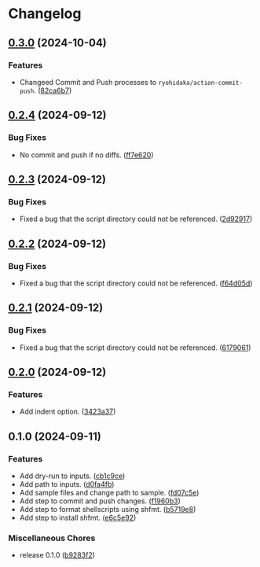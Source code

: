 # Changelog

## [0.3.0](https://github.com/ryohidaka/action-sh-format/compare/v0.2.4...v0.3.0) (2024-10-04)


### Features

* Changeed Commit and Push processes to `ryohidaka/action-commit-push`. ([82ca6b7](https://github.com/ryohidaka/action-sh-format/commit/82ca6b7fe4eb29f6da5c6530031232e51f5c0d1c))

## [0.2.4](https://github.com/ryohidaka/action-sh-format/compare/v0.2.3...v0.2.4) (2024-09-12)


### Bug Fixes

* No commit and push if no diffs. ([ff7e620](https://github.com/ryohidaka/action-sh-format/commit/ff7e6205ca12c7d841d8863489189fb703b5d761))

## [0.2.3](https://github.com/ryohidaka/action-sh-format/compare/v0.2.2...v0.2.3) (2024-09-12)


### Bug Fixes

* Fixed a bug that the script directory could not be referenced. ([2d92917](https://github.com/ryohidaka/action-sh-format/commit/2d9291749aaa82368066f6013c6f398a275d25f0))

## [0.2.2](https://github.com/ryohidaka/action-sh-format/compare/v0.2.1...v0.2.2) (2024-09-12)


### Bug Fixes

* Fixed a bug that the script directory could not be referenced. ([f64d05d](https://github.com/ryohidaka/action-sh-format/commit/f64d05d7aaa31995d4c19b163c902dd585458dc6))

## [0.2.1](https://github.com/ryohidaka/action-sh-format/compare/v0.2.0...v0.2.1) (2024-09-12)


### Bug Fixes

* Fixed a bug that the script directory could not be referenced. ([6179061](https://github.com/ryohidaka/action-sh-format/commit/6179061215fe81abeb1eae1f5c7d87a93663eb4b))

## [0.2.0](https://github.com/ryohidaka/action-sh-format/compare/v0.1.0...v0.2.0) (2024-09-12)


### Features

* Add indent option. ([3423a37](https://github.com/ryohidaka/action-sh-format/commit/3423a373ae70c649c250b735deb3b0add09f82ed))

## 0.1.0 (2024-09-11)


### Features

* Add dry-run to inputs. ([cb1c9ce](https://github.com/ryohidaka/action-sh-format/commit/cb1c9ce5983a870532cf39ddf9036c7abfdff4fe))
* Add path to inputs. ([d0fa4fb](https://github.com/ryohidaka/action-sh-format/commit/d0fa4fb667bd07ee55d873125c2489d6a3152b46))
* Add sample files and change path to sample. ([fd07c5e](https://github.com/ryohidaka/action-sh-format/commit/fd07c5e7312be1071f3f857b66f960e9752bb1ca))
* Add step to commit and push changes. ([f1960b3](https://github.com/ryohidaka/action-sh-format/commit/f1960b3c24aa9e2c4f367a2c99900829c2462783))
* Add step to format shellscripts using shfmt. ([b5719e8](https://github.com/ryohidaka/action-sh-format/commit/b5719e81cf3c26353bd0080d5528ea4e4197930a))
* Add step to install shfmt. ([e6c5e92](https://github.com/ryohidaka/action-sh-format/commit/e6c5e9267dc24483364055db61b50fc00240f690))


### Miscellaneous Chores

* release 0.1.0 ([b9283f2](https://github.com/ryohidaka/action-sh-format/commit/b9283f2fe04285c2861505bbbf2c1f89b932420b))
